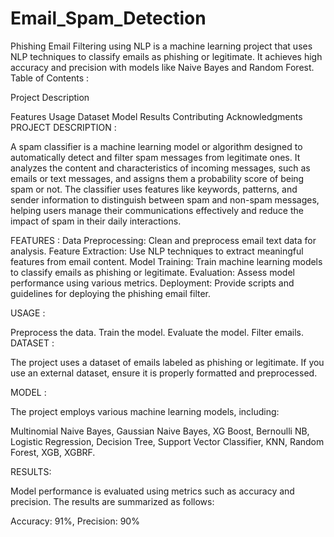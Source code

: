 # Email_Spam_Detection
Phishing Email Filtering using NLP is a machine learning project that uses NLP techniques to classify emails as phishing or legitimate. It achieves high accuracy and precision with models like Naive Bayes and Random Forest.
Table of Contents :

Project Description

Features
Usage
Dataset
Model
Results
Contributing
Acknowledgments
PROJECT DESCRIPTION :

A spam classifier is a machine learning model or algorithm designed to automatically detect and filter spam messages from legitimate ones. It analyzes the content and characteristics of incoming messages, such as emails or text messages, and assigns them a probability score of being spam or not. The classifier uses features like keywords, patterns, and sender information to distinguish between spam and non-spam messages, helping users manage their communications effectively and reduce the impact of spam in their daily interactions.

FEATURES : Data Preprocessing: Clean and preprocess email text data for analysis. Feature Extraction: Use NLP techniques to extract meaningful features from email content. Model Training: Train machine learning models to classify emails as phishing or legitimate. Evaluation: Assess model performance using various metrics. Deployment: Provide scripts and guidelines for deploying the phishing email filter.

USAGE :

Preprocess the data.
Train the model.
Evaluate the model.
Filter emails.
DATASET :

The project uses a dataset of emails labeled as phishing or legitimate. If you use an external dataset, ensure it is properly formatted and preprocessed.

MODEL :

The project employs various machine learning models, including:

Multinomial Naive Bayes, Gaussian Naive Bayes, XG Boost, Bernoulli NB, Logistic Regression, Decision Tree, Support Vector Classifier, KNN, Random Forest, XGB, XGBRF.

RESULTS:

Model performance is evaluated using metrics such as accuracy and precision. The results are summarized as follows:

Accuracy: 91%, Precision: 90%
